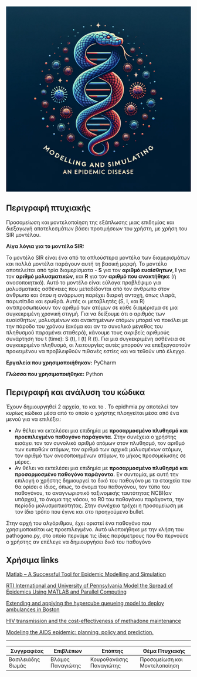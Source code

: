 ![](thesis_logo.png)

Περιγραφή πτυχιακής 
------------------------------------------------------------------------------------------------------------------------------------------

Προσομείωση και μοντελοποίηση της εξάπλωσης μιας επιδημίας και διεξαγωγή αποτελεσμάτων βάσει προτιμήσεων του χρήστη, με χρήση του SIR μοντέλου.

<b>Λίγα λόγια για το μοντέλο SIR:</b>

Το μοντέλο SIR είναι ένα από τα απλούστερα μοντέλα των διαμερισμάτων και πολλά μοντέλα παράγουν αυτή τη βασική μορφή. Το μοντέλο αποτελείται από τρία διαμερίσματα - **S** για τον **αριθμό ευαίσθητων**, **I** για τον **αριθμό μολυσματικών**, και **R** για τον **αριθμό που ανακτήθηκε** (ή ανοσοποιητικό). Αυτό το μοντέλο είναι εύλογα προβλέψιμο για μολυσματικές ασθένειες που μεταδίδονται από τον άνθρωπο στον άνθρωπο και όπου η ανάρρωση παρέχει διαρκή αντοχή, όπως ιλαρά, παρωτίτιδα και ερυθρά. Αυτές οι μεταβλητές (S, I, και R) αντιπροσωπεύουν τον αριθμό των ατόμων σε κάθε διαμέρισμα σε μια συγκεκριμένη χρονική στιγμή. Για να δείξουμε ότι ο αριθμός των ευαίσθητων, μολυσμένων και ανακτημένων ατόμων μπορεί να ποικίλει με την πάροδο του χρόνου (ακόμα και αν το συνολικό μέγεθος του πληθυσμού παραμένει σταθερό), κάνουμε τους ακριβείς αριθμούς συνάρτηση του t (time): S (t), I (t) R (t). Για μια συγκεκριμένη ασθένεια σε συγκεκριμένο πληθυσμό, οι λειτουργίες αυτές μπορούν να επεξεργαστούν προκειμένου να προβλεφθούν πιθανές εστίες και να τεθούν υπό έλεγχο. 

**Εργαλεία που χρησιμοποιήθηκαν:** PyCharm

**Γλώσσα που χρησιμοποιήθηκε:**
Python


Περιγραφή και ανάλυση του κώδικα
------------------------------------------------------------------------------------------------------------------------------------------

Έχουν δημιουργηθεί 2 αρχεία, το και το . Το epidhmia.py αποτελεί τον κυρίως κώδικα μέσα από το οποίο ο χρήστης πλοηγείται μέσα από ένα μενού για να επιλέξει:

  * Αν θέλει να εκτελέσει μια επιδημία με **προσαρμοσμένο πλυθησμό και προεπιλεγμένο παθογόνο παράγοντα**. Στην συνέχεια ο χρήστης εισάγει τον τον συνολικό αριθμό ατόμων στον πλυθησμό, τον αριθμό των ευπαθών ατόμων, τον αριθμό των αρχικά μολυσμένων ατόμων, τον αριθμό των ανοσοποιημένων ατόμων, το μήκος προσομείωσης σε μέρες.
  * Αν θέλει να εκτελέσει μια επιδημία με **προσαρμοσμένο πλυθησμό και προσαρμοσμένο παθογόνο παράγοντα**. Εν συντομία, με αυτή την επιλογή ο χρήστης δημιουργεί το δικό του παθογόνο με τα στοιχεία που θα ορίσει ο ίδιος, όπως, το όνομα του παθογόνου, τον τύπο του παθογόνου, το αναγνωριστικό ταξινομικής ταυτότητας NCBI(αν υπάρχει), το όνομα της νόσου, το R0 του παθογόνου παράγοντα, την περίοδο μολυσματικότητας. Στην συνέχεια τρέχει η προσομείωση με τον ίδιο τρόπο που έγινε και στο προηγούμενο bullet.
  
Στην αρχή του αλγόριθμου, έχει οριστεί ένα παθογόνο που χρησιμοποιείται ως προεπιλεγμένο. Αυτό υλοποιήθηκε με την κλήση του pathogono.py, στο οποίο περνάμε τις ίδιες παράμετρους που θα περνούσε ο χρήστης αν επέλεγε να δημιουργήσει δικό του παθογόνο


Χρήσιμα links
----------------------------------------------------------------------------------------------------------------------------------------

[Matlab – A Successful Tool for Epidemic Modelling
and Simulation
](https://www.ijraset.com/fileserve.php?FID=9443)

[RTI International and University of Pennsylvania Model the Spread of Epidemics Using MATLAB and Parallel Computing](https://www.mathworks.com/company/user_stories/rti-international-and-university-of-pennsylvania-model-the-spread-of-epidemics-using-matlab-and-parallel-computing.html)

[Extending and applying the hypercube queueing model to deploy ambulances in Boston](https://www.academia.edu/808249/Extending_and_applying_the_hypercube_queueing_model_to_deploy_ambulances_in_Boston?source=swp_share)

[HIV transmission and the cost-effectiveness of methadone maintenance](https://www.academia.edu/808246/HIV_transmission_and_the_cost-effectiveness_of_methadone_maintenance?source=swp_share)

[Modeling the AIDS epidemic: planning, policy and prediction.](https://www.academia.edu/808260/Modeling_the_AIDS_epidemic_planning_policy_and_prediction?source=swp_share)

----------------------------------------------------------------------------------------------------------------------------------------

| Συγγραφέας  | Επιβλέπων  | Επόπτης  | Θέμα Πτυχιακής  |
|---|---|---|---|
| Βασιλειάδης Θωμάς  | Βλάμος Παναγιώτης  | Κουροθανάσης Παναγιώτης  | Προσομείωση και Μοντελοποίηση  | 
